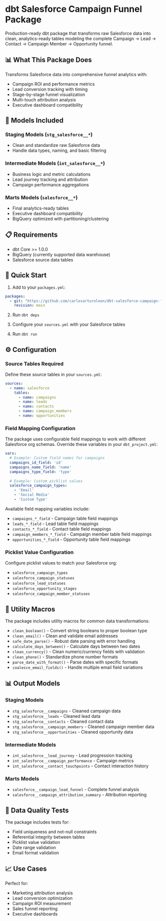 # dbt Salesforce Campaign Funnel Package

Production-ready dbt package that transforms raw Salesforce data into clean, analytics-ready tables modeling the complete Campaign → Lead → Contact → Campaign Member → Opportunity funnel.

## 📊 What This Package Does

Transforms Salesforce data into comprehensive funnel analytics with:
- Campaign ROI and performance metrics
- Lead conversion tracking with timing
- Stage-by-stage funnel visualization
- Multi-touch attribution analysis
- Executive dashboard compatibility

## 🎯 Models Included

### Staging Models (`stg_salesforce__*`)
- Clean and standardize raw Salesforce data
- Handle data types, naming, and basic filtering

### Intermediate Models (`int_salesforce__*`) 
- Business logic and metric calculations
- Lead journey tracking and attribution
- Campaign performance aggregations

### Marts Models (`salesforce__*`)
- Final analytics-ready tables
- Executive dashboard compatibility
- BigQuery optimized with partitioning/clustering

## 📋 Requirements

- dbt Core >= 1.0.0
- BigQuery (currently supported data warehouse)
- Salesforce source data tables

## 🚀 Quick Start

1. Add to your `packages.yml`:
```yaml
packages:
  - git: "https://github.com/carlosarturoleon/dbt-salesforce-campaign-funnel.git"
    revision: main
```

2. Run `dbt deps`

3. Configure your `sources.yml` with your Salesforce tables

4. Run `dbt run`

## ⚙️ Configuration

### Source Tables Required

Define these source tables in your `sources.yml`:

```yaml
sources:
  - name: salesforce
    tables:
      - name: campaigns
      - name: leads  
      - name: contacts
      - name: campaign_members
      - name: opportunities
```

### Field Mapping Configuration

The package uses configurable field mappings to work with different Salesforce org schemas. Override these variables in your `dbt_project.yml`:

```yaml
vars:
  # Example: Custom field names for campaigns
  campaigns_id_field: 'id'
  campaigns_name_field: 'name' 
  campaigns_type_field: 'type'
  
  # Example: Custom picklist values
  salesforce_campaign_types:
    - 'Email'
    - 'Social Media'
    - 'Custom Type'
```

Available field mapping variables include:
- `campaigns_*_field` - Campaign table field mappings
- `leads_*_field` - Lead table field mappings  
- `contacts_*_field` - Contact table field mappings
- `campaign_members_*_field` - Campaign member table field mappings
- `opportunities_*_field` - Opportunity table field mappings

### Picklist Value Configuration

Configure picklist values to match your Salesforce org:
- `salesforce_campaign_types`
- `salesforce_campaign_statuses`
- `salesforce_lead_statuses`
- `salesforce_opportunity_stages`
- `salesforce_campaign_member_statuses`

## 🔧 Utility Macros

The package includes utility macros for common data transformations:

- `clean_boolean()` - Convert string booleans to proper boolean type
- `clean_email()` - Clean and validate email addresses
- `safe_date_parse()` - Robust date parsing with error handling
- `calculate_days_between()` - Calculate days between two dates
- `clean_currency()` - Clean numeric/currency fields with validation
- `clean_phone()` - Standardize phone number formats
- `parse_date_with_format()` - Parse dates with specific formats
- `coalesce_email_fields()` - Handle multiple email field variations

## 📊 Output Models

### Staging Models
- `stg_salesforce__campaigns` - Cleaned campaign data
- `stg_salesforce__leads` - Cleaned lead data
- `stg_salesforce__contacts` - Cleaned contact data
- `stg_salesforce__campaign_members` - Cleaned campaign member data
- `stg_salesforce__opportunities` - Cleaned opportunity data

### Intermediate Models
- `int_salesforce__lead_journey` - Lead progression tracking
- `int_salesforce__campaign_performance` - Campaign metrics
- `int_salesforce__contact_touchpoints` - Contact interaction history

### Marts Models
- `salesforce__campaign_lead_funnel` - Complete funnel analysis
- `salesforce__campaign_attribution_summary` - Attribution reporting

## 🧪 Data Quality Tests

The package includes tests for:
- Field uniqueness and not-null constraints
- Referential integrity between tables
- Picklist value validation
- Date range validation
- Email format validation

## 📈 Use Cases

Perfect for:
- Marketing attribution analysis
- Lead conversion optimization
- Campaign ROI measurement
- Sales funnel reporting
- Executive dashboards